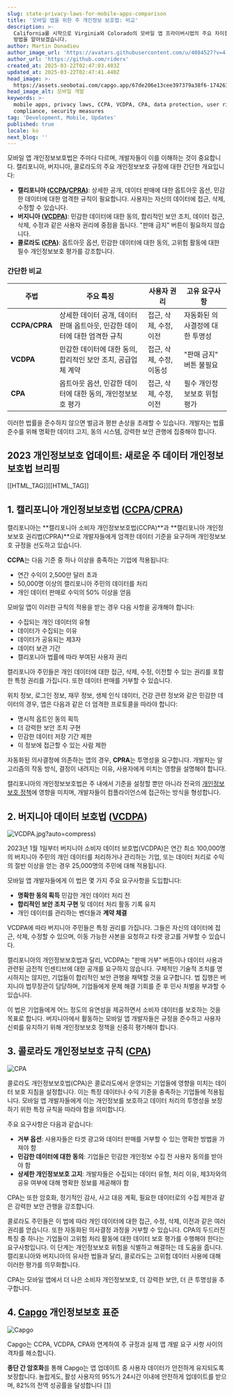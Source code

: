 ```yaml
---
slug: state-privacy-laws-for-mobile-apps-comparison
title: '모바일 앱을 위한 주 개인정보 보호법: 비교'
description: >-
  California를 시작으로 Virginia와 Colorado의 모바일 앱 프라이버시법의 주요 차이점을 살펴보고 규정 준수를 보장하는
  방법을 알아보겠습니다.
author: Martin Donadieu
author_image_url: 'https://avatars.githubusercontent.com/u/4084527?v=4'
author_url: 'https://github.com/riderx'
created_at: 2025-03-22T02:47:03.403Z
updated_at: 2025-03-22T02:47:41.440Z
head_image: >-
  https://assets.seobotai.com/capgo.app/67de206e13cee397379a38f6-1742611661440.jpg
head_image_alt: 모바일 개발
keywords: >-
  mobile apps, privacy laws, CCPA, VCDPA, CPA, data protection, user rights,
  compliance, security measures
tag: 'Development, Mobile, Updates'
published: true
locale: ko
next_blog: ''
---
```


모바일 앱 개인정보보호법은 주마다 다르며, 개발자들이 이를 이해하는 것이 중요합니다. 캘리포니아, 버지니아, 콜로라도의 주요 개인정보보호 규정에 대한 간단한 개요입니다:

-   **캘리포니아 ([CCPA](https://enwikipediaorg/wiki/California_Consumer_Privacy_Act)/[CPRA](https://enwikipediaorg/wiki/CPRA))**: 상세한 공개, 데이터 판매에 대한 옵트아웃 옵션, 민감한 데이터에 대한 엄격한 규칙이 필요합니다. 사용자는 자신의 데이터에 접근, 삭제, 수정할 수 있습니다.
-   **버지니아 ([VCDPA](https://probloomberglawcom/insights/privacy/virginia-consumer-data-protection-act-vcdpa/))**: 민감한 데이터에 대한 동의, 합리적인 보안 조치, 데이터 접근, 삭제, 수정과 같은 사용자 권리에 중점을 둡니다. "판매 금지" 버튼이 필요하지 않습니다.
-   **콜로라도 ([CPA](https://coaggov/resources/colorado-privacy-act/))**: 옵트아웃 옵션, 민감한 데이터에 대한 동의, 고위험 활동에 대한 필수 개인정보보호 평가를 강조합니다.

### 간단한 비교

| 주법 | 주요 특징 | 사용자 권리 | 고유 요구사항 |
| --- | --- | --- | --- |
| **CCPA/CPRA** | 상세한 데이터 공개, 데이터 판매 옵트아웃, 민감한 데이터에 대한 엄격한 규칙 | 접근, 삭제, 수정, 이전 | 자동화된 의사결정에 대한 투명성 |
| **VCDPA** | 민감한 데이터에 대한 동의, 합리적인 보안 조치, 공급업체 계약 | 접근, 삭제, 수정, 이동성 | "판매 금지" 버튼 불필요 |
| **CPA** | 옵트아웃 옵션, 민감한 데이터에 대한 동의, 개인정보보호 평가 | 접근, 삭제, 수정, 이전 | 필수 개인정보보호 위험 평가 |

이러한 법률을 준수하지 않으면 벌금과 평판 손상을 초래할 수 있습니다. 개발자는 법률 준수를 위해 명확한 데이터 고지, 동의 시스템, 강력한 보안 관행에 집중해야 합니다.

## 2023 개인정보보호 업데이트: 새로운 주 데이터 개인정보보호법 브리핑

[[HTML_TAG]][[HTML_TAG]]

## 1. 캘리포니아 개인정보보호법 ([CCPA](https://enwikipediaorg/wiki/California_Consumer_Privacy_Act)/[CPRA](https://enwikipediaorg/wiki/CPRA))

캘리포니아는 **캘리포니아 소비자 개인정보보호법(CCPA)**과 **캘리포니아 개인정보보호 권리법(CPRA)**으로 개발자들에게 엄격한 데이터 기준을 요구하며 개인정보보호 규정을 선도하고 있습니다.

**CCPA**는 다음 기준 중 하나 이상을 충족하는 기업에 적용됩니다:

-   연간 수익이 2,500만 달러 초과
-   50,000명 이상의 캘리포니아 주민의 데이터를 처리
-   개인 데이터 판매로 수익의 50% 이상을 얻음

모바일 앱이 이러한 규칙의 적용을 받는 경우 다음 사항을 공개해야 합니다:

-   수집되는 개인 데이터의 유형
-   데이터가 수집되는 이유
-   데이터가 공유되는 제3자
-   데이터 보관 기간
-   캘리포니아 법률에 따라 부여된 사용자 권리

캘리포니아 주민들은 개인 데이터에 대한 접근, 삭제, 수정, 이전할 수 있는 권리를 포함한 특정 권리를 가집니다. 또한 데이터 판매를 거부할 수 있습니다.

위치 정보, 로그인 정보, 재무 정보, 생체 인식 데이터, 건강 관련 정보와 같은 민감한 데이터의 경우, 앱은 다음과 같은 더 엄격한 프로토콜을 따라야 합니다:

-   명시적 옵트인 동의 획득
-   더 강력한 보안 조치 구현
-   민감한 데이터 저장 기간 제한
-   이 정보에 접근할 수 있는 사람 제한

자동화된 의사결정에 의존하는 앱의 경우, **CPRA**는 투명성을 요구합니다. 개발자는 알고리즘의 작동 방식, 결정이 내려지는 이유, 사용자에게 미치는 영향을 설명해야 합니다.

캘리포니아의 개인정보보호법은 주 내에서 기준을 설정할 뿐만 아니라 전국의 [개인정보보호 정책](https://capgo.app/dp/)에 영향을 미치며, 개발자들이 컴플라이언스에 접근하는 방식을 형성합니다.

## 2. 버지니아 데이터 보호법 ([VCDPA](https://probloomberglawcom/insights/privacy/virginia-consumer-data-protection-act-vcdpa/))

![VCDPA](https://mars-images.imgix.net/seobot/screenshots/probloomberglawcom-e2d26366f154a86b70aef4e66139addc-2025-03-22).jpg?auto=compress)

2023년 1월 1일부터 버지니아 소비자 데이터 보호법(VCDPA)은 연간 최소 100,000명의 버지니아 주민의 개인 데이터를 처리하거나 관리하는 기업, 또는 데이터 처리로 수익의 절반 이상을 얻는 경우 25,000명의 주민에 대해 적용됩니다.

모바일 앱 개발자들에게 이 법은 몇 가지 주요 요구사항을 도입합니다:

-   **명확한 동의 획득** 민감한 개인 데이터 처리 전
-   **합리적인 보안 조치 구현** 및 데이터 처리 활동 기록 유지
-   개인 데이터를 관리하는 벤더들과 **계약 체결**

VCDPA에 따라 버지니아 주민들은 특정 권리를 가집니다. 그들은 자신의 데이터에 접근, 삭제, 수정할 수 있으며, 이동 가능한 사본을 요청하고 타겟 광고를 거부할 수 있습니다.

캘리포니아의 개인정보보호법과 달리, VCDPA는 "판매 거부" 버튼이나 데이터 사용과 관련된 금전적 인센티브에 대한 공개를 요구하지 않습니다. 구체적인 기술적 조치를 명시하지는 않지만, 기업들이 합리적인 보안 관행을 채택할 것을 요구합니다. 법 집행은 버지니아 법무장관이 담당하며, 기업들에게 문제 해결 기회를 준 후 민사 처벌을 부과할 수 있습니다.

이 법은 기업들에게 어느 정도의 유연성을 제공하면서 소비자 데이터를 보호하는 것을 목표로 합니다. 버지니아에서 활동하는 모바일 앱 개발자들은 규정을 준수하고 사용자 신뢰를 유지하기 위해 개인정보보호 정책을 신중히 평가해야 합니다.

## 3. 콜로라도 개인정보보호 규칙 ([CPA](https://coag.gov/resources/colorado-privacy-act/))

![CPA](https://mars-images.imgix.net/seobot/screenshots/coag.gov-27b642301e832ad4f24c09bcab1135ad-2025-03-22.jpg?auto=compress)

콜로라도 개인정보보호법(CPA)은 콜로라도에서 운영되는 기업들에 영향을 미치는 데이터 보호 지침을 설정합니다. 이는 특정 데이터나 수익 기준을 충족하는 기업들에 적용됩니다. 모바일 앱 개발자들에게 이는 개인정보를 보호하고 데이터 처리의 투명성을 보장하기 위한 특정 규칙을 따라야 함을 의미합니다.

주요 요구사항은 다음과 같습니다:

-   **거부 옵션**: 사용자들은 타겟 광고와 데이터 판매를 거부할 수 있는 명확한 방법을 가져야 함
-   **민감한 데이터에 대한 동의**: 기업들은 민감한 개인정보 수집 전 사용자 동의를 받아야 함
-   **상세한 개인정보보호 고지**: 개발자들은 수집되는 데이터 유형, 처리 이유, 제3자와의 공유 여부에 대해 명확한 정보를 제공해야 함

CPA는 또한 암호화, 정기적인 감사, 사고 대응 계획, 필요한 데이터로의 수집 제한과 같은 강력한 보안 관행을 강조합니다.

콜로라도 주민들은 이 법에 따라 개인 데이터에 대한 접근, 수정, 삭제, 이전과 같은 여러 권리를 얻습니다. 또한 자동화된 의사결정 과정을 거부할 수 있습니다. CPA의 두드러진 특징 중 하나는 기업들이 고위험 처리 활동에 대한 데이터 보호 평가를 수행해야 한다는 요구사항입니다. 이 단계는 개인정보보호 위험을 식별하고 해결하는 데 도움을 줍니다. 캘리포니아와 버지니아의 유사한 법들과 달리, 콜로라도는 고위험 데이터 사용에 대해 이러한 평가를 의무화합니다.

CPA는 모바일 앱에서 더 나은 소비자 개인정보보호, 더 강력한 보안, 더 큰 투명성을 추구합니다.

## 4. [Capgo](https://capgo.app/) 개인정보보호 표준

![Capgo](https://mars-images.imgix.net/seobot/screenshots/capgo.app-26aea05b7e2e737b790a9becb40f7bc5-2025-03-22.jpg?auto=compress)

Capgo는 CCPA, VCDPA, CPA와 연계하여 주 규정과 실제 앱 개발 요구 사항 사이의 격차를 해소합니다.

**종단 간 암호화**를 통해 Capgo는 앱 업데이트 중 사용자 데이터가 안전하게 유지되도록 보장합니다. 놀랍게도, 활성 사용자의 95%가 24시간 이내에 안전하게 업데이트를 받으며, 82%의 전역 성공률을 달성합니다 [\[1\]](https://capgo.app/)
